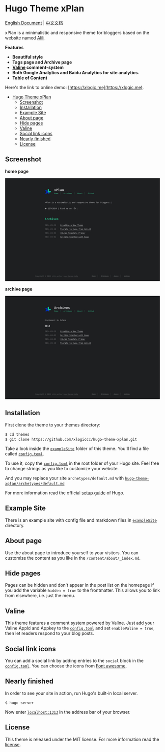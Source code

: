 # Hugo Theme xPlan

[English Document](https://github.com/xlogiccc/hugo-theme-xplan/blob/master/README.md) | [中文文档](https://github.com/xlogiccc/hugo-theme-xplan/blob/master/README_zh-cn.md)

xPlan is a minimalistic and responsive theme for bloggers based on the website named [Alili](https://alili.tech/).

**Features**

+ **Beautiful style**
+ **Tags page and Archive page**
+ **[Valine](https://valine.js.org) comment-system**
+ **Both Google Analytics and Baidu Analytics for site analytics.**
+ **Table of Content**

Here's the link to online demo: [https://xlogic.me](https://xlogic.me).

<!-- TOC depthFrom:1 depthTo:6 withLinks:1 updateOnSave:1 orderedList:0 -->

- [Hugo Theme xPlan](#hugo-theme-xplan)
	- [Screenshot](#screenshot)
	- [Installation](#installation)
	- [Example Site](#example-site)
	- [About page](#about-page)
	- [Hide pages](#hide-pages)
	- [Valine](#valine)
	- [Social link icons](#social-link-icons)
	- [Nearly finished](#nearly-finished)
	- [License](#license)

<!-- /TOC -->

## Screenshot

**home page**

![Screenshot](https://github.com/xlogiccc/hugo-theme-xplan/blob/master/images/screenshot.jpg)

**archive page**

![Screenshot](https://github.com/xlogiccc/hugo-theme-xplan/blob/master/images/archive.jpg)

## Installation

First clone the theme to your themes directory:

```
$ cd themes
$ git clone https://github.com/xlogiccc/hugo-theme-xplan.git
```

Take a look inside the [`exampleSite`](https://github.com/xlogiccc/hugo-theme-xplan/tree/master/exampleSite) folder of this theme. You'll find a file called [`config.toml`](https://github.com/xlogiccc/hugo-theme-xplan/blob/master/exampleSite/config.toml).

To use it, copy the [`config.toml`](https://github.com/xlogiccc/hugo-theme-xplan/blob/master/exampleSite/config.toml) in the root folder of your Hugo site. Feel free to change strings as you like to customize your website.

And you may replace your site `archetypes/default.md` with [`hugo-theme-xplan/archetypes/default.md`](https://github.com/xlogiccc/hugo-theme-xplan/tree/master/archetypes/default.md)

For more information read the official [setup guide](//gohugo.io/overview/installing/) of Hugo.

## Example Site

There is an example site with config file and markdown files in [`exampleSite`](https://github.com/xlogiccc/hugo-theme-xplan/tree/master/exampleSite) directory.

## About page

Use the about page to introduce yourself to your visitors. You can customize the content as you like in the `/content/about/_index.md`.

## Hide pages

Pages can be hidden and don't appear in the post list on the homepage if you add the variable `hidden = true` to the frontmatter. This allows you to link from elsewhere, i.e. just the menu.

## Valine

This theme features a comment system powered by Valine. Just add your Valine AppId and Appkey to the [`config.toml`](https://github.com/xlogiccc/hugo-theme-xplan/blob/master/exampleSite/config.toml) and set `enableValine = true`, then let readers respond to your blog posts.

## Social link icons

You can add a social link by adding entries to the `social` block in the [`config.toml`](https://github.com/xlogiccc/hugo-theme-xplan/blob/master/exampleSite/config.toml). You can choose the icons from [Font awesome](https://fortawesome.github.io/Font-Awesome/).

## Nearly finished

In order to see your site in action, run Hugo's built-in local server.

```
$ hugo server
```

Now enter [`localhost:1313`](http://localhost:1313) in the address bar of your browser.

## License

This theme is released under the MIT license. For more information read the [license](https://github.com/xlogiccc/hugo-theme-xplan/blob/master/LICENSE.md).
